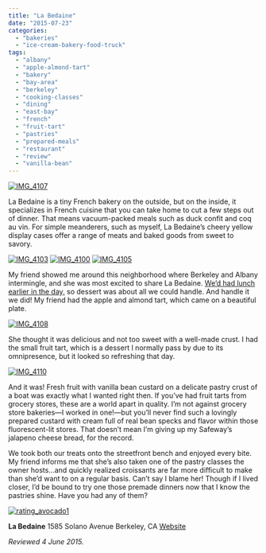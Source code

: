 ```yaml
---
title: "La Bedaine"
date: "2015-07-23"
categories: 
  - "bakeries"
  - "ice-cream-bakery-food-truck"
tags: 
  - "albany"
  - "apple-almond-tart"
  - "bakery"
  - "bay-area"
  - "berkeley"
  - "cooking-classes"
  - "dining"
  - "east-bay"
  - "french"
  - "fruit-tart"
  - "pastries"
  - "prepared-meals"
  - "restaurant"
  - "review"
  - "vanilla-bean"
---
```


[![IMG_4107](http://s3.amazonaws.com/thegourmez-wpmedia/2015/07/IMG_4107-336x500.jpg)](http://s3.amazonaws.com/thegourmez-wpmedia/2015/07/IMG_4107.jpg)

La Bedaine is a tiny French bakery on the outside, but on the inside, it specializes in French cuisine that you can take home to cut a few steps out of dinner. That means vacuum-packed meals such as duck confit and coq au vin. For simple meanderers, such as myself, La Bedaine’s cheery yellow display cases offer a range of meats and baked goods from sweet to savory.

[![IMG_4103](http://s3.amazonaws.com/thegourmez-wpmedia/2015/07/IMG_4103-500x269.jpg)](http://s3.amazonaws.com/thegourmez-wpmedia/2015/07/IMG_4103.jpg) [![IMG_4100](http://s3.amazonaws.com/thegourmez-wpmedia/2015/07/IMG_4100-500x291.jpg)](http://s3.amazonaws.com/thegourmez-wpmedia/2015/07/IMG_4100.jpg) [![IMG_4105](http://s3.amazonaws.com/thegourmez-wpmedia/2015/07/IMG_4105-500x407.jpg)](http://s3.amazonaws.com/thegourmez-wpmedia/2015/07/IMG_4105.jpg)

My friend showed me around this neighborhood where Berkeley and Albany intermingle, and she was most excited to share La Bedaine. [We’d had lunch earlier in the day,](/thegourmez.com/2015/07/13/four-corners-cafe/) so dessert was about all we could handle. And handle it we did! My friend had the apple and almond tart, which came on a beautiful plate.

[![IMG_4108](http://s3.amazonaws.com/thegourmez-wpmedia/2015/07/IMG_4108-500x334.jpg)](http://s3.amazonaws.com/thegourmez-wpmedia/2015/07/IMG_4108.jpg)

She thought it was delicious and not too sweet with a well-made crust. I had the small fruit tart, which is a dessert I normally pass by due to its omnipresence, but it looked so refreshing that day.

[![IMG_4110](http://s3.amazonaws.com/thegourmez-wpmedia/2015/07/IMG_4110-500x378.jpg)](http://s3.amazonaws.com/thegourmez-wpmedia/2015/07/IMG_4110.jpg)

And it was! Fresh fruit with vanilla bean custard on a delicate pastry crust of a boat was exactly what I wanted right then. If you’ve had fruit tarts from grocery stores, these are a world apart in quality. I’m not against grocery store bakeries—I worked in one!—but you’ll never find such a lovingly prepared custard with cream full of real bean specks and flavor within those fluorescent-lit stores. That doesn’t mean I’m giving up my Safeway’s jalapeno cheese bread, for the record.

We took both our treats onto the streetfront bench and enjoyed every bite. My friend informs me that she’s also taken one of the pastry classes the owner hosts…and quickly realized croissants are far more difficult to make than she’d want to on a regular basis. Can’t say I blame her! Though if I lived closer, I’d be bound to try one those premade dinners now that I know the pastries shine. Have you had any of them?

[![rating_avocado1](http://s3.amazonaws.com/thegourmez-wpmedia/2009/02/rating_avocado1.gif)](http://s3.amazonaws.com/thegourmez-wpmedia/2009/02/rating_avocado1.gif)

**La Bedaine** 1585 Solano Avenue Berkeley, CA [Website](http://labedaine.com)

_Reviewed 4 June 2015._
